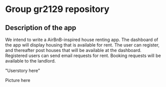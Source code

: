 # Group gr2129 repository 
 
## Description of the app

We intend to write a AirBnB-inspired house renting app. 
The dashboard of the app will display housing that is available for rent.
The user can register, and thereafter post houses that will be available at the dashboard.
Registered users can send email requests for rent.
Booking requests will be available to the landlord.

"Userstory here"

Picture here